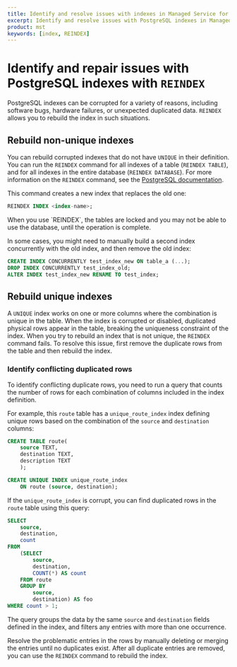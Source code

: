 ```yaml
---
title: Identify and resolve issues with indexes in Managed Service for TimescaleDB
excerpt: Identify and resolve issues with PostgreSQL indexes in Managed Service for TimescaleDB
product: mst
keywords: [index, REINDEX]
---
```


# Identify and repair issues with PostgreSQL indexes with `REINDEX`

PostgreSQL indexes can be corrupted for a variety of reasons, including
software bugs, hardware failures, or unexpected duplicated data. `REINDEX` allows
you to rebuild the index in such situations.

## Rebuild non-unique indexes

You can rebuild corrupted indexes that do not have `UNIQUE` in their definition.
You can run the `REINDEX` command for all indexes of a table (`REINDEX TABLE`),
and for all indexes in the entire database (`REINDEX DATABASE`).
For more information on the `REINDEX` command, see the [PostgreSQL documentation][postgres-docs].

This command creates a new index that replaces the old one:

```sql
REINDEX INDEX <index-name>;
```

<highlight type="note">
When you use `REINDEX`, the tables are locked and you may not be able to use the
database, until the operation is complete.
</highlight>

In some cases, you might need to manually build a second index concurrently
with the old index, and then remove the old index:

```sql
CREATE INDEX CONCURRENTLY test_index_new ON table_a (...);
DROP INDEX CONCURRENTLY test_index_old;
ALTER INDEX test_index_new RENAME TO test_index;
```

## Rebuild unique indexes

A `UNIQUE` index works on one or more columns where the combination is unique
in the table. When the index is corrupted or disabled, duplicated
physical rows appear in the table, breaking the uniqueness constraint of the
index. When you try to rebuild an index that is not unique, the `REINDEX` command fails.
To resolve this issue, first remove the duplicate rows from the table and then
rebuild the index.

### Identify conflicting duplicated rows

To identify conflicting duplicate rows, you need to run a query that counts the
number of rows for each combination of columns included in the index definition.

For example, this `route` table has a `unique_route_index` index defining
unique rows based on the combination of the `source` and `destination` columns:

```sql
CREATE TABLE route(
    source TEXT,
    destination TEXT,
    description TEXT
    );

CREATE UNIQUE INDEX unique_route_index
    ON route (source, destination);
```

If the `unique_route_index` is corrupt, you can find duplicated rows in the
`route` table using this query:

```sql
SELECT
    source,
    destination,
    count
FROM
    (SELECT
        source,
        destination,
        COUNT(*) AS count
    FROM route
    GROUP BY
        source,
        destination) AS foo
WHERE count > 1;
```

The query groups the data by the same `source` and `destination` fields defined
in the index, and filters any entries with more than one occurrence.

Resolve the problematic entries in the rows by manually deleting or merging the
entries until no duplicates exist. After all duplicate entries are removed, you
can use the `REINDEX` command to rebuild the index.

[postgres-docs]: https://www.postgresql.org/docs/current/sql-reindex.html